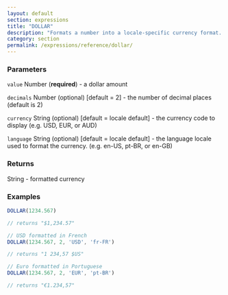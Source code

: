 ```yaml
---
layout: default
section: expressions
title: "DOLLAR"
description: "Formats a number into a locale-specific currency format. This function is useful when including a currency amount in a longer piece of text. To display just a currency in a calculated field, it&#39;s recommended to set the display type of the calculated field to &#39;Currency&#39; and just return a number in the expression. When the display type of the calculated field is set to currency, the number is automatically displayed as a formatted currency."
category: section
permalink: /expressions/reference/dollar/
---
```


### Parameters

`value` Number (__required__) - a dollar amount

`decimals` Number (optional)  [default = 2] - the number of decimal places (default is 2)

`currency` String (optional)  [default = locale default] - the currency code to display (e.g. USD, EUR, or AUD)

`language` String (optional)  [default = locale default] - the language locale used to format the currency. (e.g. en-US, pt-BR, or en-GB)

### Returns

String - formatted currency

### Examples

```js
DOLLAR(1234.567)

// returns "$1,234.57"
```


```js
// USD formatted in French
DOLLAR(1234.567, 2, 'USD', 'fr-FR')

// returns "1 234,57 $US"
```


```js
// Euro formatted in Portuguese
DOLLAR(1234.567, 2, 'EUR', 'pt-BR')

// returns "€1.234,57"
```
